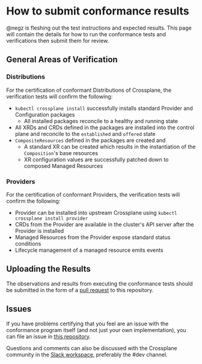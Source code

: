 # How to submit conformance results

@negz is fleshing out the test instructions and expected results.  This page will contain the
details for how to run the conformance tests and verifications then submit them for review.

## General Areas of Verification

### Distributions

For the certification of conformant Distributions of Crossplane, the verification tests will confirm
the following:

* `kubectl crossplane install` successfully installs standard Provider and Configuration packages
  * All installed packages reconcile to a healthy and running state
* All XRDs and CRDs defined in the packages are installed into the control plane and reconcile to the `established` and `offered` state
* `CompositeResources` defined in the packages are created and
  * A standard XR can be created which results in the instantiation of the `Composition`'s base resources
  * XR configuration values are successfully patched down to composed Managed Resources

### Providers

For the certification of conformant Providers, the verification tests will confirm the following:

* Provider can be installed into upstream Crossplane using `kubectl crossplane install provider`
* CRDs from the Provider are available in the cluster's API server after the Provider is installed
* Managed Resources from the Provider expose standard status conditions
* Lifecycle management of a managed resource emits events

## Uploading the Results

The observations and results from executing the conformance tests should be submitted in the form of
a [pull request](https://github.com/cncf/crossplane-conformance/pulls) to this repository.

## Issues

If you have problems certifying that you feel are an issue with the conformance program itself (and
not just your own implementation), you can file an issue in [this
repository](https://github.com/cncf/crossplane-conformance/issues).

Questions and comments can also be discussed with the Crossplane community in the [Slack workspace](http://slack.crossplane.io/), preferably the #dev channel.